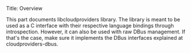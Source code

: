 Title: Overview

This part documents libcloudproviders library. The library is meant to be used
as a C interface with their respective language bindings through introspection.
However, it can also be used with raw DBus management. If that's the
case, make sure it implements the DBus interfaces explained at cloudproviders-dbus.
